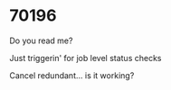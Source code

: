 # 70196
Do you read me?

Just triggerin' for job level status checks

Cancel redundant... is it working?
